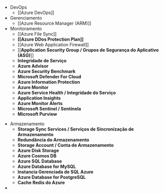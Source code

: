 

* DevOps 
	* [[Azure DevOps]]
* Gerenciamento 
	* [[Azure Resource Manager (ARM)]]
* Monitoramento
	* [[Azure File Sync]]
	* **[[Azure DDos Protection Plan]]**
	* [[Azure Web Application Firewall]]
	- [[**Application Security Group / Grupos de Segurança do Aplicativo (ASG)**]]
	- **Integridade de Serviço**
	- **Azure Advisor**
	- **Azure Security Benchmark**
	- **Microsoft Defender For Cloud**
	- **Azure Information Protection**
	- **Azure Monitor**
	- **Azure Service Health / Integridade do Serviço**
	- **Application Insights**
	- **Azure Monitor Alerts**
	- **Microsoft Sentinel / Sentinela**
	- **Microsoft Purview**
- Armazenamento
	* **Storage Sync Services / Serviços de Sincronização de Armazenamento**
    - **Redundância do Armazenamento**
    - **Storage Account / Conta de Armazenamento**
    - **Azure Disk Storage**
    - **Azure Cosmos DB**
    - **Azure SQL Database**
    - **Azure Database for MySQL**
    - **Instancia Gerenciada de SQL Azure**
    - **Azure Database for PostgreSQL**
    - **Cache Redis do Azure**
- 